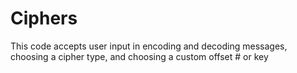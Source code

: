# Ciphers
This code accepts user input in encoding and decoding messages, choosing a cipher type, and choosing a custom offset # or key 
